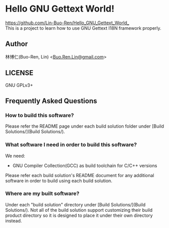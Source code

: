 # Hello GNU Gettext World!
<https://github.com/Lin-Buo-Ren/Hello_GNU_Gettext_World_>  
This is a project to learn how to use GNU Gettext I18N framework properly.

## Author
林博仁(Buo-Ren, Lin) &lt;<Buo.Ren.Lin@gmail.com>&gt;

## LICENSE
GNU GPLv3+

## Frequently Asked Questions
### How to build this software?
Please refer the README page under each build solution folder under [Build Solutions/](Build Solutions/).

### What software I need in order to build this software?
We need:

* GNU Compiler Collection(GCC) as build toolchain for C/C++ versions

Please refer each build solution's README document for any additional software in order to build using each build solution.

### Where are my built software?
Under each "build solution" directory under [Build Solutions/](Build Solutions/).  Not all of the build solution support customizing their build product directory so it is designed to place it under their own directory instead.
